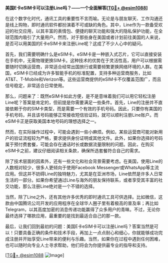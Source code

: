 **美国E卡eSIM卡可以注册Line吗？——一个全面解答[[TG💪+ @esim1088](https://t.me/s/esim1088)]**

在这个数字化时代，通讯工具的重要性不言而喻。无论是与朋友聊天、工作沟通还是线上购物，即时通讯软件都扮演着不可或缺的角色。其中，Line作为一款备受欢迎的社交应用，以其丰富的表情包、便捷的聊天功能和强大的隐私保护功能，在全球范围内吸引了大量用户。然而，对于那些身在美国或者计划前往美国的人来说，是否可以用美国的E卡eSIM卡来注册Line呢？这成了不少人心中的疑问。

首先，我们需要明确什么是eSIM卡。eSIM卡是一种嵌入式芯片，它可以直接安装在手机中，无需物理更换SIM卡。这种技术的优势在于灵活性高，用户可以根据需要随时切换运营商，非常适合经常出国旅行或需要频繁更换网络环境的人群。在美国，eSIM卡已经成为许多智能手机的标准配置，支持多种运营商服务，比如AT&T、T-Mobile和Verizon等。这些运营商提供的eSIM卡不仅覆盖范围广，而且信号稳定，非常适合日常使用。

那么，问题来了：既然eSIM卡如此方便，是不是意味着我们可以用它轻松注册Line呢？答案是肯定的，但前提是你需要满足一些条件。首先，Line的注册并不直接依赖于你的SIM卡类型，而是需要一个有效的手机号码。因此，只要你有美国的手机号码，并且该号码能够正常接收短信验证码，就可以顺利注册Line账户。而eSIM卡正是获取美国本地号码的理想选择之一。

然而，在实际操作过程中，可能会遇到一些小麻烦。例如，某些运营商可能对新用户的验证流程较为严格，要求提供身份证明或其他文件。此外，如果你选择的号码属于预付费套餐，可能会存在通话时长或数据流量限制的问题。因此，在购买eSIM卡之前，建议仔细阅读相关条款，确保所选套餐符合自己的需求。

除了技术层面的因素外，还有一些文化和社会背景需要考虑。在美国，使用Line的人数相对较少，很多人更倾向于使用Facebook Messenger或WhatsApp等主流应用。但这并不妨碍Line的独特魅力，尤其是在亚洲市场，Line依然是许多人日常生活的一部分。如果你希望通过Line与海外的朋友保持联系，或者享受其丰富的社交功能，那么注册Line绝对是一个不错的选择。

当然，除了Line之外，还有其他许多优秀的即时通讯工具可供选择。比如微信，这款由中国腾讯公司开发的应用程序在全球华人圈子里有着极高的普及率；再比如Telegram，以其高度加密的消息传递功能赢得了众多用户的青睐。不过，无论你最终选择了哪款应用，最重要的是找到最适合自己的那一款。

最后，让我们回到最初的问题：美国E卡eSIM卡可以注册Line吗？答案当然是可以！只要具备正确的条件和技术手段，再加上一点点耐心和细心，你就能够成功完成注册并开始享受Line带来的便利与乐趣。当然，如果你在过程中遇到任何困难，也可以随时向专业人士寻求帮助，他们将会为你提供最专业的指导和支持。

[[TG💪+ @esim1088](https://t.me/s/esim1088) ![Image](https://i.postimg.cc/4NQfJmqS/Snipaste-2025-05-13-00-14-12.png)]